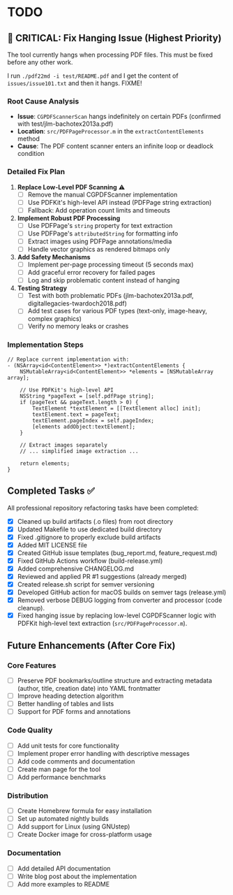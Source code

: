 # TODO

## 🚨 CRITICAL: Fix Hanging Issue (Highest Priority)

<!-- RESOLVED: Hanging issue fixed in src/PDFPageProcessor.m (2025-06-22) -->

The tool currently hangs when processing PDF files. This must be fixed before any other work.

I run `./pdf22md -i test/README.pdf` and I get the content of `issues/issue101.txt` and then it hangs. FIXME!



### Root Cause Analysis
- **Issue**: `CGPDFScannerScan` hangs indefinitely on certain PDFs (confirmed with test/jlm-bachotex2013a.pdf)
- **Location**: `src/PDFPageProcessor.m` in the `extractContentElements` method
- **Cause**: The PDF content scanner enters an infinite loop or deadlock condition

### Detailed Fix Plan

1. **Replace Low-Level PDF Scanning** ⚠️
   - [ ] Remove the manual CGPDFScanner implementation
   - [ ] Use PDFKit's high-level API instead (PDFPage string extraction)
   - [ ] Fallback: Add operation count limits and timeouts

2. **Implement Robust PDF Processing**
   - [ ] Use PDFPage's `string` property for text extraction
   - [ ] Use PDFPage's `attributedString` for formatting info
   - [ ] Extract images using PDFPage annotations/media
   - [ ] Handle vector graphics as rendered bitmaps only

3. **Add Safety Mechanisms**
   - [ ] Implement per-page processing timeout (5 seconds max)
   - [ ] Add graceful error recovery for failed pages
   - [ ] Log and skip problematic content instead of hanging

4. **Testing Strategy**
   - [ ] Test with both problematic PDFs (jlm-bachotex2013a.pdf, digitallegacies-twardoch2018.pdf)
   - [ ] Add test cases for various PDF types (text-only, image-heavy, complex graphics)
   - [ ] Verify no memory leaks or crashes

### Implementation Steps

```objc
// Replace current implementation with:
- (NSArray<id<ContentElement>> *)extractContentElements {
    NSMutableArray<id<ContentElement>> *elements = [NSMutableArray array];
    
    // Use PDFKit's high-level API
    NSString *pageText = [self.pdfPage string];
    if (pageText && pageText.length > 0) {
        TextElement *textElement = [[TextElement alloc] init];
        textElement.text = pageText;
        textElement.pageIndex = self.pageIndex;
        [elements addObject:textElement];
    }
    
    // Extract images separately
    // ... simplified image extraction ...
    
    return elements;
}
```

## Completed Tasks ✅

All professional repository refactoring tasks have been completed:

- [x] Cleaned up build artifacts (.o files) from root directory
- [x] Updated Makefile to use dedicated build directory
- [x] Fixed .gitignore to properly exclude build artifacts
- [x] Added MIT LICENSE file
- [x] Created GitHub issue templates (bug_report.md, feature_request.md)
- [x] Fixed GitHub Actions workflow (build-release.yml)
- [x] Added comprehensive CHANGELOG.md
- [x] Reviewed and applied PR #1 suggestions (already merged)
- [x] Created release.sh script for semver versioning
- [x] Developed GitHub action for macOS builds on semver tags (release.yml)
- [x] Removed verbose DEBUG logging from converter and processor (code cleanup).
- [x] Fixed hanging issue by replacing low-level CGPDFScanner logic with PDFKit high-level text extraction (`src/PDFPageProcessor.m`).

## Future Enhancements (After Core Fix)

### Core Features
- [ ] Preserve PDF bookmarks/outline structure and extracting metadata (author, title, creation date) into YAML frontmatter
- [ ] Improve heading detection algorithm
- [ ] Better handling of tables and lists
- [ ] Support for PDF forms and annotations

### Code Quality
- [ ] Add unit tests for core functionality
- [ ] Implement proper error handling with descriptive messages
- [ ] Add code comments and documentation
- [ ] Create man page for the tool
- [ ] Add performance benchmarks

### Distribution
- [ ] Create Homebrew formula for easy installation
- [ ] Set up automated nightly builds
- [ ] Add support for Linux (using GNUstep)
- [ ] Create Docker image for cross-platform usage

### Documentation
- [ ] Add detailed API documentation
- [ ] Write blog post about the implementation
- [ ] Add more examples to README
